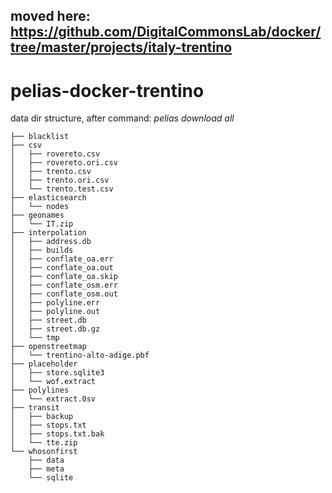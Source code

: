 ## moved here: https://github.com/DigitalCommonsLab/docker/tree/master/projects/italy-trentino

# pelias-docker-trentino

data dir structure, after command: *pelias download all*

```
├── blacklist
├── csv
│   ├── rovereto.csv
│   ├── rovereto.ori.csv
│   ├── trento.csv
│   ├── trento.ori.csv
│   └── trento.test.csv
├── elasticsearch
│   └── nodes
├── geonames
│   └── IT.zip
├── interpolation
│   ├── address.db
│   ├── builds
│   ├── conflate_oa.err
│   ├── conflate_oa.out
│   ├── conflate_oa.skip
│   ├── conflate_osm.err
│   ├── conflate_osm.out
│   ├── polyline.err
│   ├── polyline.out
│   ├── street.db
│   ├── street.db.gz
│   └── tmp
├── openstreetmap
│   └── trentino-alto-adige.pbf
├── placeholder
│   ├── store.sqlite3
│   └── wof.extract
├── polylines
│   └── extract.0sv
├── transit
│   ├── backup
│   ├── stops.txt
│   ├── stops.txt.bak
│   └── tte.zip
└── whosonfirst
    ├── data
    ├── meta
    └── sqlite

```
